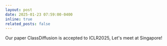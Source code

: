 ```yaml
---
layout: post
date: 2025-01-23 07:59:00-0400
inline: true
related_posts: false
---
```


Our paper ClassDiffusion is accepted to ICLR2025, Let's meet at Singapore!
